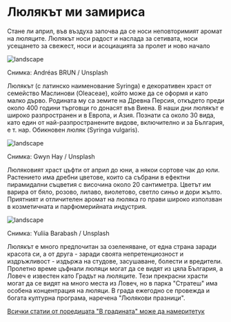 # Люлякът ми замириса

Стане ли април, във въздуха започва да се носи неповторимият аромат на люляците. Люлякът носи радост и наслада за сетивата, носи усещането за свежест, носи и асоциацията за пролет и ново начало

![landscape](https://images.unsplash.com/photo-1618846495408-340fa9fb5055?q=80&w=1472&auto=format&fit=crop&ixlib=rb-4.0.3&ixid=M3wxMjA3fDB8MHxwaG90by1wYWdlfHx8fGVufDB8fHx8fA%3D%3D)

<p class='caption'>Снимка: Andréas BRUN / Unsplash<p>

Люлякът (с латинско наименование Syringa) е декоративен храст от семейство Маслинови (Oleaceae), който може да се оформя и като малко дърво. Родината му са земите на Древна Персия, откъдето преди около 400 години търговци го донасят във Виена. В наши дни люлякът е широко разпространен и в Европа, и Азия. Познати са около 30 вида, като един от най-разпространените видове, включително и за България, е т. нар. Обикновен люляк (Syringa vulgaris).

![landscape](https://images.unsplash.com/photo-1709062157852-3aa67a6d71cc?q=80&w=1401&auto=format&fit=crop&ixlib=rb-4.0.3&ixid=M3wxMjA3fDB8MHxwaG90by1wYWdlfHx8fGVufDB8fHx8fA%3D%3D)

<p class='caption'>Снимка: Gwyn Hay / Unsplash<p>

Люляковият храст цъфти от април до юни, а някои сортове чак до юли. Растението има дребни цветове, които са събрани в ефектни пирамидални съцветия с височина около 20 сантиметра. Цветът им варира от бяло, розово, лилаво, виолетово, светло синьо и дори жълто. Приятният и отличителен аромат на люляка го прави широко използван в козметичната и парфюмерийната индустрия.

![landscape](https://images.unsplash.com/photo-1630938862273-a4a9ca7c95ab?q=80&w=1470&auto=format&fit=crop&ixlib=rb-4.0.3&ixid=M3wxMjA3fDB8MHxwaG90by1wYWdlfHx8fGVufDB8fHx8fA%3D%3D)

<p class='caption'>Снимка: Yuliia Barabash / Unsplash<p>

Люлякът е много предпочитан за озеленяване, от една страна заради красота си, а от друга -  заради своята непретенциозност и издръжливост - издържа на студове, засушаване, болести и вредители. Пролетно време цъфнали люляци могат да се видят из цяла България, а Ловеч е известен като Градът на люляците. Тези прекрасни храсти могат да се видят на много места из Ловеч, но в парка "Стратеш" има особена концентрация на люляци. В града ежегодно се провежда и богата културна програма, наречена "Люлякови празници".

<span class='markdown-link'>[Всички статии от поредицата "В градината" може да намерите<span class='markdown-here'>тук</span>](/blog-za-obshta-kultura#/articles/garden)</span>